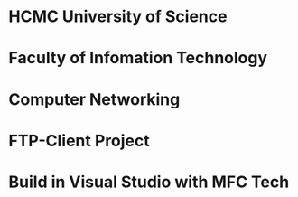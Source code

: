 # HCMC University of Science
# Faculty of Infomation Technology

# Computer Networking

# FTP-Client Project

# Build in Visual Studio with MFC Tech
